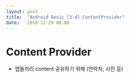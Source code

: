 ```yaml
---
layout: post
title:  "Android Basic [3-4] ContentProvider"
date:   2018-12-20 08:00
---
```


# Content Provider

- 앱들끼리 content 공유하기 위해 (연락처, 사진 등)